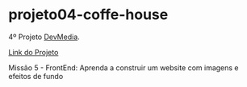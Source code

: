 # projeto04-coffe-house

 4º Projeto [DevMedia](https://www.devmedia.com.br/).

 [Link do Projeto](https://robson-lima-jr.github.io/projeto04-coffe-house/)

 Missão 5 - FrontEnd: Aprenda a construir um website com imagens e efeitos de fundo
